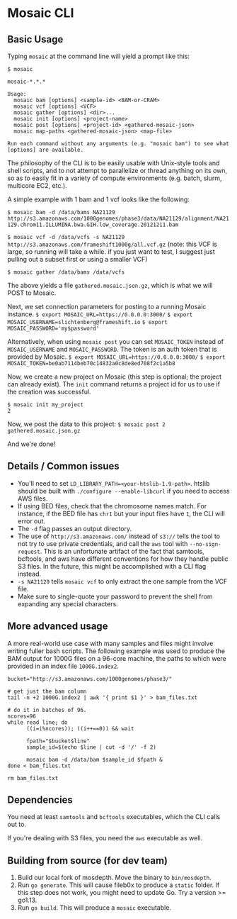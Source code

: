 # Mosaic CLI 

## Basic Usage

Typing `mosaic` at the command line will yield a prompt like this:

```
$ mosaic

mosaic-*.*.*

Usage:
  mosaic bam [options] <sample-id> <BAM-or-CRAM>
  mosaic vcf [options] <VCF>
  mosaic gather [options] <dir>...
  mosaic init [options] <project-name>
  mosaic post [options] <project-id> <gathered-mosaic-json>
  mosaic map-paths <gathered-mosaic-json> <map-file>

Run each command without any arguments (e.g. "mosaic bam") to see what [options] are available.
```

The philosophy of the CLI is to be easily usable with Unix-style tools and shell scripts, and to not attempt to parallelize or thread anything on its own, so as to easily fit in a variety of compute environments (e.g. batch, slurm, multicore EC2, etc.). 

A simple example with 1 bam and 1 vcf looks like the following:

`$ mosaic bam -d /data/bams NA21129 http://s3.amazonaws.com/1000genomes/phase3/data/NA21129/alignment/NA21129.chrom11.ILLUMINA.bwa.GIH.low_coverage.20121211.bam`

`$ mosaic vcf -d /data/vcfs -s NA21129 http://s3.amazonaws.com/frameshift1000g/all.vcf.gz` (note: this VCF is large, so running will take a while. if you just want to test, I suggest just pulling out a subset first or using a smaller VCF)

`$ mosaic gather /data/bams /data/vcfs`

The above yields a file `gathered.mosaic.json.gz`, which is what we will POST to Mosaic.

Next, we set connection parameters for posting to a running Mosaic instance.
`$ export MOSAIC_URL=https://0.0.0.0:3000/`
`$ export MOSAIC_USERNAME=slichtenberg@frameshift.io`
`$ export MOSAIC_PASSWORD='my$password'`

Alternatively, when using `mosaic post` you can set `MOSAIC_TOKEN` instead of `MOSAIC_USERNAME` and `MOSAIC_PASSWORD`.
The token is an auth token that is provided by Mosaic.
`$ export MOSAIC_URL=https://0.0.0.0:3000/`
`$ export MOSAIC_TOKEN=be0ab7114beb70c14832a0c8de8ed708f2c1a5b8`

Now, we create a new project on Mosaic (this step is optional; the project can already exist). The `init` command returns a project id for us to use if the creation was successful.

```
$ mosaic init my_project
2
```

Now, we post the data to this project: 
`$ mosaic post 2 gathered.mosaic.json.gz`

And we're done!

## Details / Common issues
+ You'll need to set `LD_LIBRARY_PATH=<your-htslib-1.9-path>`. htslib should be built with `./configure --enable-libcurl` if you need to access AWS files.
+ If using BED files, check that the chromosome names match. For instance, if the BED file has `chr1` but your input files have `1`, the CLI will error out. 
+ The `-d` flag passes an output directory.
+ The use of `http://s3.amazonaws.com/` instead of `s3://` tells the tool to not try to use private credentials, and call the `aws` tool with `--no-sign-request`. This is an unfortunate artifact of the fact that samtools, bcftools, and aws have different conventions for how they handle public S3 files. In the future, this might be accomplished with a CLI flag instead.
+ `-s NA21129` tells `mosaic vcf` to only extract the one sample from the VCF file.
+ Make sure to single-quote your password to prevent the shell from expanding any special characters.


## More advanced usage

A more real-world use case with many samples and files might involve writing fuller bash scripts. The following example was used to produce the BAM output for 1000G files on a 96-core machine, the paths to which were provided in an index file `1000G.index2`.

```
bucket="http://s3.amazonaws.com/1000genomes/phase3/"

# get just the bam column
tail -n +2 1000G.index2 | awk '{ print $1 }' > bam_files.txt

# do it in batches of 96.
ncores=96
while read line; do
      ((i=i%ncores)); ((i++==0)) && wait

      fpath="$bucket$line"
      sample_id=$(echo $line | cut -d '/' -f 2)

      mosaic bam -d /data/bam $sample_id $fpath &
done < bam_files.txt

rm bam_files.txt
```

## Dependencies

You need at least `samtools` and `bcftools` executables, which the CLI calls out to.

If you're dealing with S3 files, you need the `aws` executable as well.


## Building from source (for dev team)

1. Build our local fork of mosdepth. Move the binary to `bin/mosdepth`.
2. Run `go generate`. This will cause fileb0x to produce a `static` folder.
   If this step does not work, you might need to update Go. Try a version >= go1.13.
3. Run `go build`. This will produce a `mosaic` executable. 

